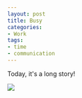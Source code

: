 ```yaml
---
layout: post
title: Busy
categories:
- Work
tags:
- time
- communication
---
```


Today, it's a long story!

![](http://i1154.photobucket.com/albums/p531/luolinjia/blog%20images/20150122_zps270f22ef.jpg)
